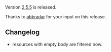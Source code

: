 Version [2.5.5](https://github.com/terranix/terranix/releases/tag/2.5.5)
is released.

Thanks to
[abbradar](https://github.com/abbradar)
for your input on this release.

## Changelog

- resources with empty body are filtered now.
